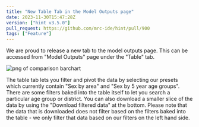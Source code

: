 ```yaml
---
title: "New Table Tab in the Model Outputs page"
date: 2023-11-30T15:47:28Z
version: ["hint v3.5.0"]
pull_request: https://github.com/mrc-ide/hint/pull/900
tags: ["Feature"]
---
```


We are proud to release a new tab to the model outputs page. This can be accessed from "Model Outputs" page under the "Table" tab.

![png of comparison barchart](/news/img/table-tab.png)

The table tab lets you filter and pivot the data by selecting our presets which currently contain "Sex by area" and "Sex by 5 year age groups". There are some filters baked into the table itself to let you search a particular age group or district. You can also download a smaller slice of the data by using the "Download filtered data" at the bottom. Please note that the data that is downloaded does not filter based on the filters baked into the table - we only filter that data based on our filters on the left hand side.
